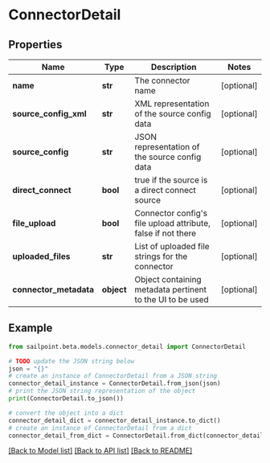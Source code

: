 # ConnectorDetail


## Properties

Name | Type | Description | Notes
------------ | ------------- | ------------- | -------------
**name** | **str** | The connector name | [optional] 
**source_config_xml** | **str** | XML representation of the source config data | [optional] 
**source_config** | **str** | JSON representation of the source config data | [optional] 
**direct_connect** | **bool** | true if the source is a direct connect source | [optional] 
**file_upload** | **bool** | Connector config&#39;s file upload attribute, false if not there | [optional] 
**uploaded_files** | **str** | List of uploaded file strings for the connector | [optional] 
**connector_metadata** | **object** | Object containing metadata pertinent to the UI to be used | [optional] 

## Example

```python
from sailpoint.beta.models.connector_detail import ConnectorDetail

# TODO update the JSON string below
json = "{}"
# create an instance of ConnectorDetail from a JSON string
connector_detail_instance = ConnectorDetail.from_json(json)
# print the JSON string representation of the object
print(ConnectorDetail.to_json())

# convert the object into a dict
connector_detail_dict = connector_detail_instance.to_dict()
# create an instance of ConnectorDetail from a dict
connector_detail_from_dict = ConnectorDetail.from_dict(connector_detail_dict)
```
[[Back to Model list]](../README.md#documentation-for-models) [[Back to API list]](../README.md#documentation-for-api-endpoints) [[Back to README]](../README.md)


